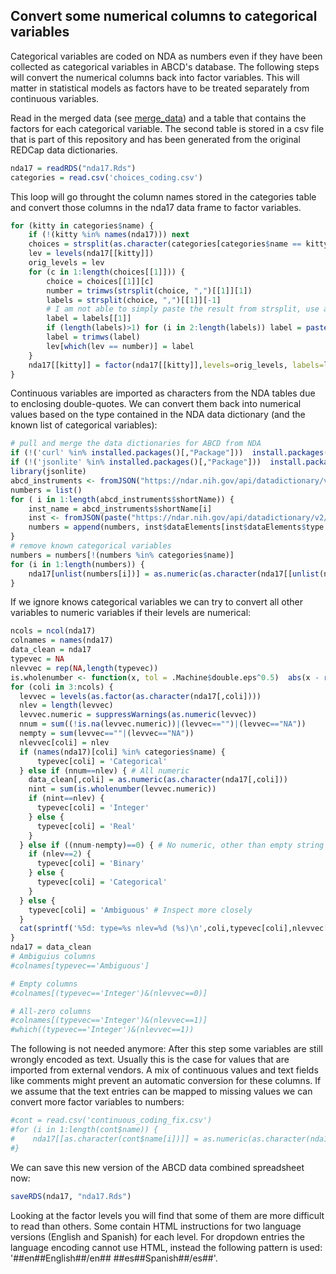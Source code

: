 ## Convert some numerical columns to categorical variables

Categorical variables are coded on NDA as numbers even if they have been collected as categorical variables in ABCD's database. The following steps will convert the numerical columns back into factor variables. This will matter in statistical models as factors have to be treated separately from continuous variables.

Read in the merged data (see [merge_data](notebooks/general/merge_data.md)) and a table that contains the factors for each categorical variable. The second table is stored in a csv file that is part of this repository and has been generated from the original REDCap data dictionaries.

```r
nda17 = readRDS("nda17.Rds")
categories = read.csv('choices_coding.csv')
```

This loop will go throught the column names stored in the categories table and convert those columns in the nda17 data frame to factor variables.

```r
for (kitty in categories$name) {
    if (!(kitty %in% names(nda17))) next
    choices = strsplit(as.character(categories[categories$name == kitty,]$choices), "|",fixed=TRUE)
    lev = levels(nda17[[kitty]])
    orig_levels = lev
    for (c in 1:length(choices[[1]])) {
        choice = choices[[1]][c]
        number = trimws(strsplit(choice, ",")[[1]][1])
        labels = strsplit(choice, ",")[[1]][-1]
        # I am not able to simply paste the result from strsplit, use a loop instead
        label = labels[[1]]
        if (length(labels)>1) for (i in 2:length(labels)) label = paste(label, labels[[i]], sep=",")
        label = trimws(label)
        lev[which(lev == number)] = label
    }
    nda17[[kitty]] = factor(nda17[[kitty]],levels=orig_levels, labels=lev)
}
```

Continuous variables are imported as characters from the NDA tables due to enclosing double-quotes. We can convert them back into numerical values based on the type contained in the NDA data dictionary (and the known list of categorical variables):
```r
# pull and merge the data dictionaries for ABCD from NDA
if (!('curl' %in% installed.packages()[,"Package"]))  install.packages('curl')
if (!('jsonlite' %in% installed.packages()[,"Package"]))  install.packages('jsonlite')
library(jsonlite)
abcd_instruments <- fromJSON("https://ndar.nih.gov/api/datadictionary/v2/datastructure?source=ABCD%20Release%201.0")
numbers = list()
for ( i in 1:length(abcd_instruments$shortName)) {
    inst_name = abcd_instruments$shortName[i]
    inst <- fromJSON(paste("https://ndar.nih.gov/api/datadictionary/v2/datastructure/", inst_name, sep=""))
    numbers = append(numbers, inst$dataElements[inst$dataElements$type %in% c("Integer","Float"),]$name)
}
# remove known categorical variables
numbers = numbers[!(numbers %in% categories$name)]
for (i in 1:length(numbers)) {
    nda17[unlist(numbers[i])] = as.numeric(as.character(nda17[[unlist(numbers[i])]]))
}
```

If we ignore knows categorical variables we can try to convert all other variables to numeric variables if their levels are numerical:

```r
ncols = ncol(nda17)
colnames = names(nda17)
data_clean = nda17
typevec = NA
nlevvec = rep(NA,length(typevec))
is.wholenumber <- function(x, tol = .Machine$double.eps^0.5)  abs(x - round(x)) < tol | is.na(x)
for (coli in 3:ncols) {
  levvec = levels(as.factor(as.character(nda17[,coli])))
  nlev = length(levvec)
  levvec.numeric = suppressWarnings(as.numeric(levvec))
  nnum = sum((!is.na(levvec.numeric))|(levvec=="")|(levvec=="NA")) 
  nempty = sum(levvec==""|(levvec=="NA"))
  nlevvec[coli] = nlev
  if (names(nda17)[coli] %in% categories$name) {
      typevec[coli] = 'Categorical'
  } else if (nnum==nlev) { # All numeric
    data_clean[,coli] = as.numeric(as.character(nda17[,coli]))
    nint = sum(is.wholenumber(levvec.numeric))
    if (nint==nlev) {
      typevec[coli] = 'Integer'
    } else {
      typevec[coli] = 'Real'
    }
  } else if ((nnum-nempty)==0) { # No numeric, other than empty string
    if (nlev==2) {
      typevec[coli] = 'Binary'
    } else {
      typevec[coli] = 'Categorical'
    }
  } else {
    typevec[coli] = 'Ambiguous' # Inspect more closely
  }
  cat(sprintf('%5d: type=%s nlev=%d (%s)\n',coli,typevec[coli],nlevvec[coli],colnames[coli]))
}
nda17 = data_clean
# Ambiguius columns
#colnames[typevec=='Ambiguous']

# Empty columns
#colnames[(typevec=='Integer')&(nlevvec==0)]

# All-zero columns
#colnames[(typevec=='Integer')&(nlevvec==1)]
#which((typevec=='Integer')&(nlevvec==1))
```

The following is not needed anymore: After this step some variables are still wrongly encoded as text. Usually this is the case for values that are imported from external vendors. A mix of continuous values and text fields like comments might prevent an automatic conversion for these columns. If we assume that the text entries can be mapped to missing values we can convert more factor variables to numbers:
```r
#cont = read.csv('continuous_coding_fix.csv')
#for (i in 1:length(cont$name)) {
#    nda17[[as.character(cont$name[i])]] = as.numeric(as.character(nda17[[as.character(cont$name[i])]]))
#}
```

We can save this new version of the ABCD data combined spreadsheet now:
```r
saveRDS(nda17, "nda17.Rds")
```

Looking at the factor levels you will find that some of them are more difficult to read than others. Some contain HTML instructions for two language versions (English and Spanish) for each level. For dropdown entries the language encoding cannot use HTML, instead the following pattern is used: '##en##English##/en## ##es##Spanish##/es##'.

